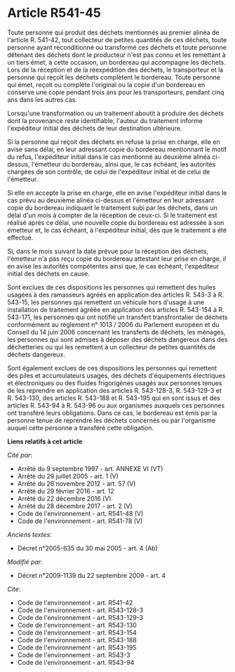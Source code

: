 # Article R541-45

Toute personne qui produit des déchets mentionnés au premier alinéa de l'article R. 541-42, tout collecteur de petites
quantités de ces déchets, toute personne ayant reconditionné ou transformé ces déchets et toute personne détenant des déchets
dont le producteur n'est pas connu et les remettant à un tiers émet, à cette occasion, un bordereau qui accompagne les
déchets. Lors de la réception et de la réexpédition des déchets, le transporteur et la personne qui reçoit les déchets
complètent le bordereau. Toute personne qui émet, reçoit ou complète l'original ou la copie d'un bordereau en conserve une
copie pendant trois ans pour les transporteurs, pendant cinq ans dans les autres cas. 

Lorsqu'une transformation ou un traitement aboutit à produire des déchets dont la provenance reste identifiable, l'auteur du
traitement informe l'expéditeur initial des déchets de leur destination ultérieure. 

Si la personne qui reçoit des déchets en refuse la prise en charge, elle en avise sans délai, en leur adressant copie du
bordereau mentionnant le motif du refus, l'expéditeur initial dans le cas mentionné au deuxième alinéa ci-dessus, l'émetteur
du bordereau, ainsi que, le cas échéant, les autorités chargées de son contrôle, de celui de l'expéditeur initial et de celui
de l'émetteur. 

Si elle en accepte la prise en charge, elle en avise l'expéditeur initial dans le cas prévu au deuxième alinéa ci-dessus et
l'émetteur en leur adressant copie du bordereau indiquant le traitement subi par les déchets, dans un délai d'un mois à
compter de la réception de ceux-ci. Si le traitement est réalisé après ce délai, une nouvelle copie du bordereau est adressée
à son émetteur et, le cas échéant, à l'expéditeur initial, dès que le traitement a été effectué. 

Si, dans le mois suivant la date prévue pour la réception des déchets, l'émetteur n'a pas reçu copie du bordereau attestant
leur prise en charge, il en avise les autorités compétentes ainsi que, le cas échéant, l'expéditeur initial des déchets en
cause. 

Sont exclues de ces dispositions les personnes qui remettent des huiles usagées à des ramasseurs agréés en application des
articles R. 543-3 à R. 543-15, les personnes qui remettent un véhicule hors d'usage à une installation de traitement agréée
en application des articles R. 543-154 à R. 543-171, les personnes qui ont notifié un transfert transfrontalier de déchets
conformément au règlement n° 1013 / 2006 du Parlement européen et du Conseil du 14 juin 2006 concernant les transferts de
déchets, les ménages, les personnes qui sont admises à déposer des déchets dangereux dans des déchetteries ou qui les
remettent à un collecteur de petites quantités de déchets dangereux. 

Sont également exclues de ces dispositions les personnes qui remettent des piles et accumulateurs usagés, des déchets
d'équipements électriques et électroniques ou des fluides frigorigènes usagés aux personnes tenues de les reprendre en
application des articles R. 543-128-3, R. 543-129-3 et R. 543-130, des articles R. 543-188 et R. 543-195 qui en sont issus et
des articles R. 543-94 à R. 543-96 ou aux organismes auxquels ces personnes ont transféré leurs obligations. Dans ce cas, le
bordereau est émis par la personne tenue de reprendre les déchets concernés ou par l'organisme auquel cette personne a
transféré cette obligation.

**Liens relatifs à cet article**

_Cité par_:

  - Arrêté du 9 septembre 1997 - art. ANNEXE VI (VT)
  - Arrêté du 29 juillet 2005 - art. 1 (V)
  - Arrêté du 26 novembre 2012 - art. 57 (V)
  - Arrêté du 29 février 2016 - art. 12
  - Arrêté du 22 décembre 2016 (V)
  - Arrêté du 28 décembre 2017 - art. 2 (V)
  - Code de l'environnement - art. R541-48 (V)
  - Code de l'environnement - art. R541-78 (V)

_Anciens textes_:

  - Décret n°2005-635 du 30 mai 2005 - art. 4 (Ab)

_Modifié par_:

  - Décret n°2009-1139 du 22 septembre 2009 - art. 4

_Cite_:

  - Code de l'environnement - art. R541-42
  - Code de l'environnement - art. R543-128-3
  - Code de l'environnement - art. R543-129-3
  - Code de l'environnement - art. R543-130
  - Code de l'environnement - art. R543-154
  - Code de l'environnement - art. R543-188
  - Code de l'environnement - art. R543-195
  - Code de l'environnement - art. R543-3
  - Code de l'environnement - art. R543-94
